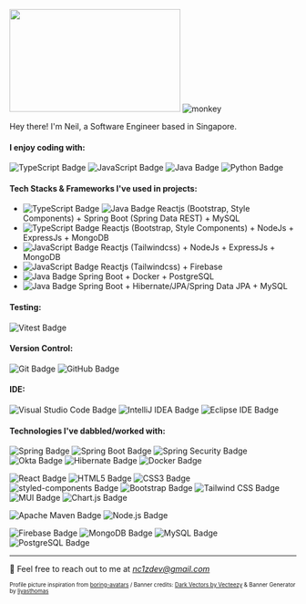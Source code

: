 <img src="https://user-images.githubusercontent.com/111836326/211268721-32046e0d-3c48-4bbd-b6f0-c7352499a157.png" width="300" height="180"/> ![monkey](https://user-images.githubusercontent.com/111836326/211265832-a9325782-6f53-4bb8-b755-da62f913bfdf.gif)

Hey there! I'm Neil, a Software Engineer based in Singapore.

#### I enjoy coding with:

![TypeScript Badge](https://img.shields.io/badge/TypeScript-3178C6?logo=typescript&logoColor=fff&style=for-the-badge)
![JavaScript Badge](https://img.shields.io/badge/JavaScript-F7DF1E?logo=javascript&logoColor=000&style=for-the-badge)
![Java Badge](https://img.shields.io/badge/Java-FFFFF7?logo=data%3Aimage%2Fpng%3Bbase64%2CiVBORw0KGgoAAAANSUhEUgAAACAAAAAgCAMAAABEpIrGAAACMVBMVEUAAAAAAAAAAP%2F%2FAAAAAACAAAAAAAAAAAAAAAAAAAAqAAAAAAAAAAAgAAAAABwAABoAFxcXAAAQEBAPDx4eAAAcAAANDRsNGiYMGBgYDAALFSAUFCkcEyYSGyQSGy4jCQAPFx8XHi0lAAArDgAaIDMZJTgxDAAYJDUvDAYzCwYbJTo1CwUfKkQ9DwUeKEEcKkEgKkFEEQQlMUokNFAfM04jN1InMlElNU8lNVYoOlcnOVlPFQMpOlgsOlwrPF0uP2NTFAcrO1xVFAoqPV4pPVwsPF4ySHBaFgkuQWUvQWsxSGo0SHNfFwZhGQY0SnAxTHU0SW8yR242S3Q3TXhrGQg4UHw6Un48Wos9U4E%2BWIl5Hgt9HgZ6IAhBWo%2BHIQhFYpeJIgpHY5mNIgdMa6SRJQlIa6KQJwlMaaNNa6hNbamZJghQcbCaJwlUdrmfKQtYe7%2BmKwqiKQlXfcBZfMKvLQtafcFbg8pegMlegcpdhc9gidVhidRghtNiidZhita9MQzAMgxjidVki9lljN1mjt1nkOHBMgxmj95nkOFplOdpkuPIMw1pkuRrlelsl%2BtrmO1sl%2Bxtme%2FQNQ1ume%2FRNg1unPPVNg1vnPNwnfRxnvZxnfZxn%2Fdxn%2Fhxn%2Fhyn%2FhyoPnaOA9yoPlyoPnaOA5yoPlyoPpzoPpzoPzaOA5yoPlzofpzoft0ovvaOA7bOQ5zoftzofzbOA5yoPtyoftzoPtzofpzofvaOA7bOA7bOA%2FbOQ6wqJnOAAAAsnRSTlMAAQEBAgIDBAUGBgcICAkKCwsQERESExQVFRgZGxwcHSEiIiQoKSorKy0wMDEyMzc3PD5AQUFCRERGSEpLS01NTU5OT1BRUlJTVllZWVxdXl5hY2ZmaW1ucXd4eHl9goWGiY2RkpSVlpibm6Kip6iurrCytbW2u7y8w8TFycvMzc7P0dTV1dXW2tze3t%2Fl5ufo6urr7fDw8fT19vf3%2BPj5%2Bfr7%2B%2Fz8%2FPz8%2Ff39%2Ff39%2Fv7%2B5FDkBgAAAY9JREFUeNp80NOCs0EMgOF3beO3bdu2bdu2bdvGWvmyvbna7cxzGodE%2BRuxy67BrrcrHasrak%2BYoH%2Bx2ak6B7O8l6qHoQKDHtrq2k%2F357tJrp06uijtqk7H4Ktqj5JaHYTBMHV68ENXYrJVG%2BjhaIrlA0qXVtdCTFJVy1G1tNig2zno6HqMbv%2BF13oMswcDmKp98ckkRsrofZfuVUI%2Fjp7E67HIx%2BiU0ma5VYnfZrI6Lh9L%2Fg05S0Rhs3jVVVXXidfneUBRy3eizTjz4su%2Fqp8fHh2flYfPIblJjG2vCCgY2R5YI3%2ByidEi8unNq%2FdV4rWKA3IkhVjpax%2F%2BFKl6e31b%2FyyWTEwhwaTTWOWJ%2FH567fzdb1I3jgRZHYZk7RCRJpEW%2BbUXr1wiVtdVbWkL5HQbNXNEpwx8ci62IexdS9OdTUMrs1OAlMzibtP23K%2BXCwyPDDhRJV5NjU0t4vft8tz0%2Bf97EiWl2DNze2%2B%2FwAA3Kx0FOXW71InbFuqhuVM1snLyovUgg9Yv7C8NFoYKAwCnpJBFIrsORgAAAABJRU5ErkJggg%3D%3D&logoColor=000&style=for-the-badge)
![Python Badge](https://img.shields.io/badge/Python-3776AB?logo=python&logoColor=fff&style=for-the-badge)

#### Tech Stacks & Frameworks I've used in projects:
- ![TypeScript Badge](https://img.shields.io/badge/TypeScript-3178C6?logo=typescript&logoColor=fff&style=for-the-badge) ![Java Badge](https://img.shields.io/badge/Java-FFFFF7?logo=data%3Aimage%2Fpng%3Bbase64%2CiVBORw0KGgoAAAANSUhEUgAAACAAAAAgCAMAAABEpIrGAAACMVBMVEUAAAAAAAAAAP%2F%2FAAAAAACAAAAAAAAAAAAAAAAAAAAqAAAAAAAAAAAgAAAAABwAABoAFxcXAAAQEBAPDx4eAAAcAAANDRsNGiYMGBgYDAALFSAUFCkcEyYSGyQSGy4jCQAPFx8XHi0lAAArDgAaIDMZJTgxDAAYJDUvDAYzCwYbJTo1CwUfKkQ9DwUeKEEcKkEgKkFEEQQlMUokNFAfM04jN1InMlElNU8lNVYoOlcnOVlPFQMpOlgsOlwrPF0uP2NTFAcrO1xVFAoqPV4pPVwsPF4ySHBaFgkuQWUvQWsxSGo0SHNfFwZhGQY0SnAxTHU0SW8yR242S3Q3TXhrGQg4UHw6Un48Wos9U4E%2BWIl5Hgt9HgZ6IAhBWo%2BHIQhFYpeJIgpHY5mNIgdMa6SRJQlIa6KQJwlMaaNNa6hNbamZJghQcbCaJwlUdrmfKQtYe7%2BmKwqiKQlXfcBZfMKvLQtafcFbg8pegMlegcpdhc9gidVhidRghtNiidZhita9MQzAMgxjidVki9lljN1mjt1nkOHBMgxmj95nkOFplOdpkuPIMw1pkuRrlelsl%2BtrmO1sl%2Bxtme%2FQNQ1ume%2FRNg1unPPVNg1vnPNwnfRxnvZxnfZxn%2Fdxn%2Fhxn%2Fhyn%2FhyoPnaOA9yoPlyoPnaOA5yoPlyoPpzoPpzoPzaOA5yoPlzofpzoft0ovvaOA7bOQ5zoftzofzbOA5yoPtyoftzoPtzofpzofvaOA7bOA7bOA%2FbOQ6wqJnOAAAAsnRSTlMAAQEBAgIDBAUGBgcICAkKCwsQERESExQVFRgZGxwcHSEiIiQoKSorKy0wMDEyMzc3PD5AQUFCRERGSEpLS01NTU5OT1BRUlJTVllZWVxdXl5hY2ZmaW1ucXd4eHl9goWGiY2RkpSVlpibm6Kip6iurrCytbW2u7y8w8TFycvMzc7P0dTV1dXW2tze3t%2Fl5ufo6urr7fDw8fT19vf3%2BPj5%2Bfr7%2B%2Fz8%2FPz8%2Ff39%2Ff39%2Fv7%2B5FDkBgAAAY9JREFUeNp80NOCs0EMgOF3beO3bdu2bdu2bdvGWvmyvbna7cxzGodE%2BRuxy67BrrcrHasrak%2BYoH%2Bx2ak6B7O8l6qHoQKDHtrq2k%2F357tJrp06uijtqk7H4Ktqj5JaHYTBMHV68ENXYrJVG%2BjhaIrlA0qXVtdCTFJVy1G1tNig2zno6HqMbv%2BF13oMswcDmKp98ckkRsrofZfuVUI%2Fjp7E67HIx%2BiU0ma5VYnfZrI6Lh9L%2Fg05S0Rhs3jVVVXXidfneUBRy3eizTjz4su%2Fqp8fHh2flYfPIblJjG2vCCgY2R5YI3%2ByidEi8unNq%2FdV4rWKA3IkhVjpax%2F%2BFKl6e31b%2FyyWTEwhwaTTWOWJ%2FH567fzdb1I3jgRZHYZk7RCRJpEW%2BbUXr1wiVtdVbWkL5HQbNXNEpwx8ci62IexdS9OdTUMrs1OAlMzibtP23K%2BXCwyPDDhRJV5NjU0t4vft8tz0%2Bf97EiWl2DNze2%2B%2FwAA3Kx0FOXW71InbFuqhuVM1snLyovUgg9Yv7C8NFoYKAwCnpJBFIrsORgAAAABJRU5ErkJggg%3D%3D&logoColor=000&style=for-the-badge)  Reactjs (Bootstrap, Style Components) + Spring Boot (Spring Data REST) + MySQL
- ![TypeScript Badge](https://img.shields.io/badge/TypeScript-3178C6?logo=typescript&logoColor=fff&style=for-the-badge)  Reactjs (Bootstrap, Style Components) + NodeJs + ExpressJs + MongoDB
- ![JavaScript Badge](https://img.shields.io/badge/JavaScript-F7DF1E?logo=javascript&logoColor=000&style=for-the-badge)  Reactjs (Tailwindcss) + NodeJs + ExpressJs + MongoDB
- ![JavaScript Badge](https://img.shields.io/badge/JavaScript-F7DF1E?logo=javascript&logoColor=000&style=for-the-badge)  Reactjs (Tailwindcss) + Firebase
- ![Java Badge](https://img.shields.io/badge/Java-FFFFF7?logo=data%3Aimage%2Fpng%3Bbase64%2CiVBORw0KGgoAAAANSUhEUgAAACAAAAAgCAMAAABEpIrGAAACMVBMVEUAAAAAAAAAAP%2F%2FAAAAAACAAAAAAAAAAAAAAAAAAAAqAAAAAAAAAAAgAAAAABwAABoAFxcXAAAQEBAPDx4eAAAcAAANDRsNGiYMGBgYDAALFSAUFCkcEyYSGyQSGy4jCQAPFx8XHi0lAAArDgAaIDMZJTgxDAAYJDUvDAYzCwYbJTo1CwUfKkQ9DwUeKEEcKkEgKkFEEQQlMUokNFAfM04jN1InMlElNU8lNVYoOlcnOVlPFQMpOlgsOlwrPF0uP2NTFAcrO1xVFAoqPV4pPVwsPF4ySHBaFgkuQWUvQWsxSGo0SHNfFwZhGQY0SnAxTHU0SW8yR242S3Q3TXhrGQg4UHw6Un48Wos9U4E%2BWIl5Hgt9HgZ6IAhBWo%2BHIQhFYpeJIgpHY5mNIgdMa6SRJQlIa6KQJwlMaaNNa6hNbamZJghQcbCaJwlUdrmfKQtYe7%2BmKwqiKQlXfcBZfMKvLQtafcFbg8pegMlegcpdhc9gidVhidRghtNiidZhita9MQzAMgxjidVki9lljN1mjt1nkOHBMgxmj95nkOFplOdpkuPIMw1pkuRrlelsl%2BtrmO1sl%2Bxtme%2FQNQ1ume%2FRNg1unPPVNg1vnPNwnfRxnvZxnfZxn%2Fdxn%2Fhxn%2Fhyn%2FhyoPnaOA9yoPlyoPnaOA5yoPlyoPpzoPpzoPzaOA5yoPlzofpzoft0ovvaOA7bOQ5zoftzofzbOA5yoPtyoftzoPtzofpzofvaOA7bOA7bOA%2FbOQ6wqJnOAAAAsnRSTlMAAQEBAgIDBAUGBgcICAkKCwsQERESExQVFRgZGxwcHSEiIiQoKSorKy0wMDEyMzc3PD5AQUFCRERGSEpLS01NTU5OT1BRUlJTVllZWVxdXl5hY2ZmaW1ucXd4eHl9goWGiY2RkpSVlpibm6Kip6iurrCytbW2u7y8w8TFycvMzc7P0dTV1dXW2tze3t%2Fl5ufo6urr7fDw8fT19vf3%2BPj5%2Bfr7%2B%2Fz8%2FPz8%2Ff39%2Ff39%2Fv7%2B5FDkBgAAAY9JREFUeNp80NOCs0EMgOF3beO3bdu2bdu2bdvGWvmyvbna7cxzGodE%2BRuxy67BrrcrHasrak%2BYoH%2Bx2ak6B7O8l6qHoQKDHtrq2k%2F357tJrp06uijtqk7H4Ktqj5JaHYTBMHV68ENXYrJVG%2BjhaIrlA0qXVtdCTFJVy1G1tNig2zno6HqMbv%2BF13oMswcDmKp98ckkRsrofZfuVUI%2Fjp7E67HIx%2BiU0ma5VYnfZrI6Lh9L%2Fg05S0Rhs3jVVVXXidfneUBRy3eizTjz4su%2Fqp8fHh2flYfPIblJjG2vCCgY2R5YI3%2ByidEi8unNq%2FdV4rWKA3IkhVjpax%2F%2BFKl6e31b%2FyyWTEwhwaTTWOWJ%2FH567fzdb1I3jgRZHYZk7RCRJpEW%2BbUXr1wiVtdVbWkL5HQbNXNEpwx8ci62IexdS9OdTUMrs1OAlMzibtP23K%2BXCwyPDDhRJV5NjU0t4vft8tz0%2Bf97EiWl2DNze2%2B%2FwAA3Kx0FOXW71InbFuqhuVM1snLyovUgg9Yv7C8NFoYKAwCnpJBFIrsORgAAAABJRU5ErkJggg%3D%3D&logoColor=000&style=for-the-badge) Spring Boot + Docker + PostgreSQL
- ![Java Badge](https://img.shields.io/badge/Java-FFFFF7?logo=data%3Aimage%2Fpng%3Bbase64%2CiVBORw0KGgoAAAANSUhEUgAAACAAAAAgCAMAAABEpIrGAAACMVBMVEUAAAAAAAAAAP%2F%2FAAAAAACAAAAAAAAAAAAAAAAAAAAqAAAAAAAAAAAgAAAAABwAABoAFxcXAAAQEBAPDx4eAAAcAAANDRsNGiYMGBgYDAALFSAUFCkcEyYSGyQSGy4jCQAPFx8XHi0lAAArDgAaIDMZJTgxDAAYJDUvDAYzCwYbJTo1CwUfKkQ9DwUeKEEcKkEgKkFEEQQlMUokNFAfM04jN1InMlElNU8lNVYoOlcnOVlPFQMpOlgsOlwrPF0uP2NTFAcrO1xVFAoqPV4pPVwsPF4ySHBaFgkuQWUvQWsxSGo0SHNfFwZhGQY0SnAxTHU0SW8yR242S3Q3TXhrGQg4UHw6Un48Wos9U4E%2BWIl5Hgt9HgZ6IAhBWo%2BHIQhFYpeJIgpHY5mNIgdMa6SRJQlIa6KQJwlMaaNNa6hNbamZJghQcbCaJwlUdrmfKQtYe7%2BmKwqiKQlXfcBZfMKvLQtafcFbg8pegMlegcpdhc9gidVhidRghtNiidZhita9MQzAMgxjidVki9lljN1mjt1nkOHBMgxmj95nkOFplOdpkuPIMw1pkuRrlelsl%2BtrmO1sl%2Bxtme%2FQNQ1ume%2FRNg1unPPVNg1vnPNwnfRxnvZxnfZxn%2Fdxn%2Fhxn%2Fhyn%2FhyoPnaOA9yoPlyoPnaOA5yoPlyoPpzoPpzoPzaOA5yoPlzofpzoft0ovvaOA7bOQ5zoftzofzbOA5yoPtyoftzoPtzofpzofvaOA7bOA7bOA%2FbOQ6wqJnOAAAAsnRSTlMAAQEBAgIDBAUGBgcICAkKCwsQERESExQVFRgZGxwcHSEiIiQoKSorKy0wMDEyMzc3PD5AQUFCRERGSEpLS01NTU5OT1BRUlJTVllZWVxdXl5hY2ZmaW1ucXd4eHl9goWGiY2RkpSVlpibm6Kip6iurrCytbW2u7y8w8TFycvMzc7P0dTV1dXW2tze3t%2Fl5ufo6urr7fDw8fT19vf3%2BPj5%2Bfr7%2B%2Fz8%2FPz8%2Ff39%2Ff39%2Fv7%2B5FDkBgAAAY9JREFUeNp80NOCs0EMgOF3beO3bdu2bdu2bdvGWvmyvbna7cxzGodE%2BRuxy67BrrcrHasrak%2BYoH%2Bx2ak6B7O8l6qHoQKDHtrq2k%2F357tJrp06uijtqk7H4Ktqj5JaHYTBMHV68ENXYrJVG%2BjhaIrlA0qXVtdCTFJVy1G1tNig2zno6HqMbv%2BF13oMswcDmKp98ckkRsrofZfuVUI%2Fjp7E67HIx%2BiU0ma5VYnfZrI6Lh9L%2Fg05S0Rhs3jVVVXXidfneUBRy3eizTjz4su%2Fqp8fHh2flYfPIblJjG2vCCgY2R5YI3%2ByidEi8unNq%2FdV4rWKA3IkhVjpax%2F%2BFKl6e31b%2FyyWTEwhwaTTWOWJ%2FH567fzdb1I3jgRZHYZk7RCRJpEW%2BbUXr1wiVtdVbWkL5HQbNXNEpwx8ci62IexdS9OdTUMrs1OAlMzibtP23K%2BXCwyPDDhRJV5NjU0t4vft8tz0%2Bf97EiWl2DNze2%2B%2FwAA3Kx0FOXW71InbFuqhuVM1snLyovUgg9Yv7C8NFoYKAwCnpJBFIrsORgAAAABJRU5ErkJggg%3D%3D&logoColor=000&style=for-the-badge) Spring Boot + Hibernate/JPA/Spring Data JPA + MySQL

#### Testing:

![Vitest Badge](https://img.shields.io/badge/Vitest-6E9F18?logo=vitest&logoColor=fff&style=flat)

#### Version Control:

![Git Badge](https://img.shields.io/badge/Git-F05032?logo=git&logoColor=fff&style=flat) ![GitHub Badge](https://img.shields.io/badge/GitHub-181717?logo=github&logoColor=fff&style=flat)

#### IDE:

![Visual Studio Code Badge](https://img.shields.io/badge/Visual%20Studio%20Code-007ACC?logo=visualstudiocode&logoColor=fff&style=flat) ![IntelliJ IDEA Badge](https://img.shields.io/badge/IntelliJ%20IDEA-000?logo=intellijidea&logoColor=fff&style=flat) ![Eclipse IDE Badge](https://img.shields.io/badge/Eclipse%20IDE-2C2255?logo=eclipseide&logoColor=fff&style=flat)

#### Technologies I've dabbled/worked with:

![Spring Badge](https://img.shields.io/badge/Spring-6DB33F?logo=spring&logoColor=fff&style=flat) ![Spring Boot Badge](https://img.shields.io/badge/Spring%20Boot-6DB33F?logo=springboot&logoColor=fff&style=flat) ![Spring Security Badge](https://img.shields.io/badge/Spring%20Security-6DB33F?logo=springsecurity&logoColor=fff&style=flat) ![Okta Badge](https://img.shields.io/badge/Okta-007DC1?logo=okta&logoColor=fff&style=flat) ![Hibernate Badge](https://img.shields.io/badge/Hibernate-59666C?logo=hibernate&logoColor=fff&style=flat) ![Docker Badge](https://img.shields.io/badge/Docker-2496ED?logo=docker&logoColor=fff&style=flat)

![React Badge](https://img.shields.io/badge/React-61DAFB?logo=react&logoColor=000&style=flat) ![HTML5 Badge](https://img.shields.io/badge/HTML5-E34F26?logo=html5&logoColor=fff&style=flat) ![CSS3 Badge](https://img.shields.io/badge/CSS3-1572B6?logo=css3&logoColor=fff&style=flat) ![styled-components Badge](https://img.shields.io/badge/styled--components-DB7093?logo=styledcomponents&logoColor=fff&style=flat) ![Bootstrap Badge](https://img.shields.io/badge/Bootstrap-7952B3?logo=bootstrap&logoColor=fff&style=flat) ![Tailwind CSS Badge](https://img.shields.io/badge/Tailwind%20CSS-06B6D4?logo=tailwindcss&logoColor=fff&style=flat) ![MUI Badge](https://img.shields.io/badge/MUI-007FFF?logo=mui&logoColor=fff&style=flat) ![Chart.js Badge](https://img.shields.io/badge/Chart.js-FF6384?logo=chartdotjs&logoColor=fff&style=flat)

![Apache Maven Badge](https://img.shields.io/badge/Apache%20Maven-C71A36?logo=apachemaven&logoColor=fff&style=flat) ![Node.js Badge](https://img.shields.io/badge/Node.js-393?logo=nodedotjs&logoColor=fff&style=flat)

![Firebase Badge](https://img.shields.io/badge/Firebase-FFCA28?logo=firebase&logoColor=000&style=flat) ![MongoDB Badge](https://img.shields.io/badge/MongoDB-47A248?logo=mongodb&logoColor=fff&style=flat) ![MySQL Badge](https://img.shields.io/badge/MySQL-4479A1?logo=mysql&logoColor=fff&style=flat) ![PostgreSQL Badge](https://img.shields.io/badge/PostgreSQL-4169E1?logo=postgresql&logoColor=fff&style=flat)

---
 

💬 Feel free to reach out to me at <em>nc1zdev@gmail.com</em>

<sub><sup>Profile picture inspiration from <a href="https://github.com/boringdesigners/boring-avatars">boring-avatars</a> / Banner credits: <a href="https://www.vecteezy.com/free-vector/dark">Dark Vectors by Vecteezy</a> & Banner Generator by <a href="https://liyasthomas.github.io/banner/">liyasthomas</a></sup></sub>


